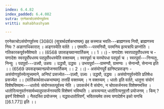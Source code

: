 ```yaml
---
index: 6.4.82
index_padded: 6.4.082
sutra: एरनेकाचोऽसंयोगपूर्वस्य
vritti: mahabhashyam

---
```

 एरनेकाचोऽसंयोगपूर्वस्य (3080) (सूत्रार्थदर्शकभाष्यम्) इह कस्मान्न भवति---ब्राह्मणस्य नियौ, ब्राह्मणस्य नियः ? अङागाधिकारात् । अङ्गस्येति वर्तते ।। एमवपि---परमनियौ, परमनिय इत्यत्रापि प्राप्नोति । गतिकारकपूर्वस्यैवेष्यते ।। (6568 उपसङ्ख्यानवार्तिकम् ।। 1 ।।) - यणादेशः स्वरपदपूर्वोपधस्य च - यणादेशः स्वरपूर्वोपधस्य पदपूर्वोपधस्येति वक्तव्यम् । स्वरपूर्वा च यस्योपधा पदपूर्वा च । स्वरपूर्वा---निन्यतुः, निन्युः । पदपूर्वा---उन्न्यौ, उन्नयः । उद्ध्यौ, उद्ध्यः । उभयपूर्वा---ग्रामण्यौ, ग्रामण्यः । सेनान्यौ, सेनान्य इति ।। (6569 उपसङ्ख्यानप्रयोजनवार्तिकम् ।। 2 ।।) - असंयोगपूर्वे ह्यनिष्टप्रसङ्गः - असंयोगपूर्वस्येत्युच्यमाने, अनिष्टं प्रसज्येत---उन्न्यौ, उन्न्यः । उद्ध्यौ, उद्ध्यः । असंयोगपूर्वस्येति प्रतिषेधः प्रसज्येत ।। (वार्तिकार्थसाधकभाष्यम्) तत्तर्हि वक्तव्यम् । न वक्तव्यम् । धातोः इति वर्तते, धातुना संयोगं विशेषयिष्यामः---धातोर्यः संयोगस्तत्पूर्वस्य नेति । उपसर्जनं वै संयोगः, न चोपसर्जनस्य विशेषणमस्ति । धातोरित्यनुवर्तनसार्मथ्यादुपसर्जनस्यापि विशेषणं भविष्यति । अस्त्यन्यत् धातोरित्यनुवृत्तौ प्रयोजनम् । किम् ? इवर्णं विशेष्यते । नैतदस्ति प्रयोजनम् । यद्ध्यधातोरिवर्णं, भवितव्यमेव तस्य यणादेशेन इको यणचि [[6.1.77]] इति ।। 